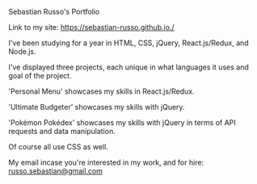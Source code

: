 Sebastian Russo's Portfolio 

Link to my site: https://sebastian-russo.github.io./

I've been studying for a year in HTML, CSS, jQuery, React.js/Redux, and Node.js. 

I've displayed three projects, each unique in what languages it uses and goal of the project. 

'Personal Menu' showcases my skills in React.js/Redux.

'Ultimate Budgeter' showcases my skills with jQuery. 

'Pokémon Pokédex' showcases my skills with jQuery in terms of API requests and data manipulation. 

Of course all use CSS as well. 

My email incase you're interested in my work, and for hire: russo.sebastian@gmail.com 

